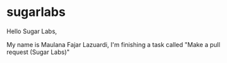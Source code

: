 # sugarlabs

Hello Sugar Labs,

My name is Maulana Fajar Lazuardi, 
I'm finishing a task called "Make a pull request (Sugar Labs)"
